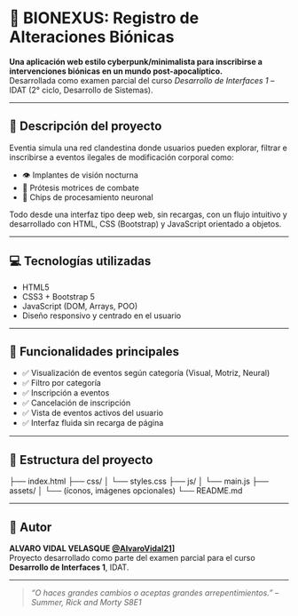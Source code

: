 # 🧠 BIONEXUS: Registro de Alteraciones Biónicas

**Una aplicación web estilo cyberpunk/minimalista para inscribirse a intervenciones biónicas en un mundo post-apocalíptico.**  
Desarrollada como examen parcial del curso *Desarrollo de Interfaces 1* – IDAT (2° ciclo, Desarrollo de Sistemas).

---

## 🚀 Descripción del proyecto

Eventia simula una red clandestina donde usuarios pueden explorar, filtrar e inscribirse a eventos ilegales de modificación corporal como:

- 👁️ Implantes de visión nocturna  
- 🦾 Prótesis motrices de combate  
- 🧠 Chips de procesamiento neuronal

Todo desde una interfaz tipo deep web, sin recargas, con un flujo intuitivo y desarrollado con HTML, CSS (Bootstrap) y JavaScript orientado a objetos.

---

## 💻 Tecnologías utilizadas

- HTML5
- CSS3 + Bootstrap 5
- JavaScript (DOM, Arrays, POO)
- Diseño responsivo y centrado en el usuario

---

## 🎯 Funcionalidades principales

- ✅ Visualización de eventos según categoría (Visual, Motriz, Neural)
- ✅ Filtro por categoría
- ✅ Inscripción a eventos
- ✅ Cancelación de inscripción
- ✅ Vista de eventos activos del usuario
- ✅ Interfaz fluida sin recarga de página

---

## 📁 Estructura del proyecto
├── index.html
├── css/
│ └── styles.css
├── js/
│ └── main.js
├── assets/
│ └── (íconos, imágenes opcionales)
└── README.md


---

## 📌 Autor

**ALVARO VIDAL VELASQUE [@AlvaroVidal21](https://github.com/AlvaroVidal21)]**  
Proyecto desarrollado como parte del examen parcial para el curso **Desarrollo de Interfaces 1**, IDAT.

---

> *“O haces grandes cambios o aceptas grandes arrepentimientos.” – Summer, Rick and Morty S8E1*

